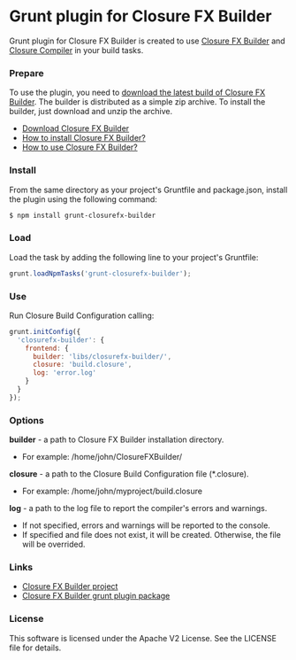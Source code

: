 Grunt plugin for Closure FX Builder
===================================

Grunt plugin for Closure FX Builder is created to use [Closure FX Builder](https://github.com/DigiArea/closurefx-builder) and [Closure Compiler](https://developers.google.com/closure/compiler/) in your build tasks.

### Prepare

To use the plugin, you need to [download the latest build of Closure FX Builder](https://github.com/DigiArea/closurefx-builder/releases). The builder is distributed as a simple zip archive. To install the builder, just download and unzip the archive.
 
 - [Download Closure FX Builder](https://github.com/DigiArea/closurefx-builder/releases)
 - [How to install Closure FX Builder?](https://github.com/DigiArea/closurefx-builder#installation-and-running)
 - [How to use Closure FX Builder?](https://github.com/DigiArea/closurefx-builder#usage)


### Install

From the same directory as your project's Gruntfile and package.json, install the plugin using the following command:
```bash
$ npm install grunt-closurefx-builder
```

### Load

Load the task by adding the following line to your project's Gruntfile:
```javascript
grunt.loadNpmTasks('grunt-closurefx-builder');
```

### Use
Run Closure Build Configuration calling:
```javascript
grunt.initConfig({
  'closurefx-builder': {
    frontend: {
      builder: 'libs/closurefx-builder/',
      closure: 'build.closure',
      log: 'error.log'
    }
  }
});
```

### Options

 **builder** - a path to Closure FX Builder installation directory. 
  - For example: /home/john/ClosureFXBuilder/

 **closure** - a path to the Closure Build Configuration file (*.closure).
  - For example: /home/john/myproject/build.closure

 **log** - a path to the log file to report the compiler's errors and warnings. 
  - If not specified, errors and warnings will be reported to the console. 
  - If specified and file does not exist, it will be created. Otherwise, the file will be overrided.

### Links
 
 - [Closure FX Builder project](https://github.com/DigiArea/closurefx-builder)
 - [Closure FX Builder grunt plugin package](https://www.npmjs.org/package/grunt-closurefx-builder)

### License

This software is licensed under the Apache V2 License. See the LICENSE file for details.
